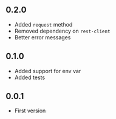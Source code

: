 ## 0.2.0

- Added `request` method
- Removed dependency on `rest-client`
- Better error messages

## 0.1.0

- Added support for env var
- Added tests

## 0.0.1

- First version

